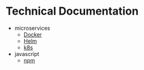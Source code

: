 # Technical Documentation
 - microservices
   - [Docker](docker.md)
   - [Helm](helm.md)
   - [k8s](k8.md)
 - javascript 
   - [npm](npm.md)
